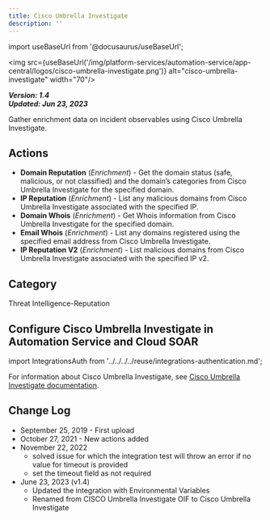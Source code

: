 ```yaml
---
title: Cisco Umbrella Investigate
description: ''
---
```

import useBaseUrl from '@docusaurus/useBaseUrl';

<img src={useBaseUrl('/img/platform-services/automation-service/app-central/logos/cisco-umbrella-investigate.png')} alt="cisco-umbrella-investigate" width="70"/>

***Version: 1.4  
Updated: Jun 23, 2023***

Gather enrichment data on incident observables using Cisco Umbrella Investigate.

## Actions

* **Domain Reputation** (*Enrichment*) - Get the domain status (safe, malicious, or not classified) and the domain’s categories from Cisco Umbrella Investigate for the specified domain.
* **IP Reputation** (*Enrichment*) - List any malicious domains from Cisco Umbrella Investigate associated with the specified IP.
* **Domain Whois** (*Enrichment*) - Get Whois information from Cisco Umbrella Investigate for the specified domain.
* **Email Whois** (*Enrichment*) - List any domains registered using the specified email address from Cisco Umbrella Investigate.
* **IP Reputation V2** (*Enrichment*) - List malicious domains from Cisco Umbrella Investigate associated with the specified IP v2.

## Category

Threat Intelligence-Reputation

## Configure Cisco Umbrella Investigate in Automation Service and Cloud SOAR

import IntegrationsAuth from '../../../../reuse/integrations-authentication.md';

<IntegrationsAuth/>

For information about Cisco Umbrella Investigate, see [Cisco Umbrella Investigate documentation](https://docs.umbrella.com/deployment-umbrella/docs/manage-umbrella-investigate).

## Change Log

* September 25, 2019 - First upload
* October 27, 2021 - New actions added
* November 22, 2022
	+ solved issue for which the integration test will throw an error if no value for timeout is provided
	+ set the timeout field as not required
* June 23, 2023 (v1.4)
	+ Updated the integration with Environmental Variables
	+ Renamed from CISCO Umbrella Investigate OIF to Cisco Umbrella Investigate
